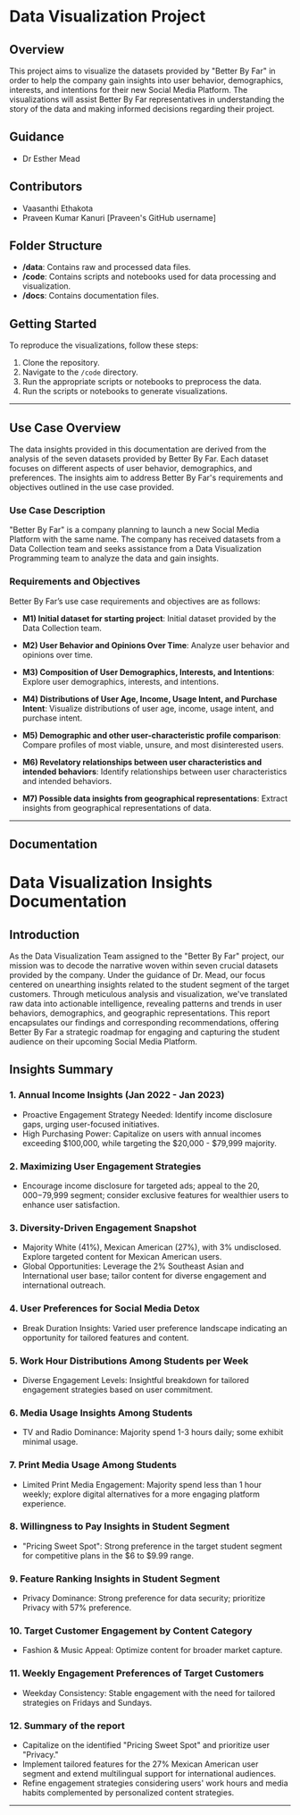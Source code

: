 # Data Visualization Project

## Overview
This project aims to visualize the datasets provided by "Better By Far" in order to help the company gain insights into user behavior, demographics, interests, and intentions for their new Social Media Platform. The visualizations will assist Better By Far representatives in understanding the story of the data and making informed decisions regarding their project.

## Guidance
- Dr Esther Mead
  
## Contributors
- Vaasanthi Ethakota
- Praveen Kumar Kanuri [Praveen's GitHub username]

## Folder Structure
- **/data**: Contains raw and processed data files.
- **/code**: Contains scripts and notebooks used for data processing and visualization.
- **/docs**: Contains documentation files.

## Getting Started
To reproduce the visualizations, follow these steps:
1. Clone the repository.
2. Navigate to the `/code` directory.
3. Run the appropriate scripts or notebooks to preprocess the data.
4. Run the scripts or notebooks to generate visualizations.

---
## Use Case Overview
The data insights provided in this documentation are derived from the analysis of the seven datasets provided by Better By Far. Each dataset focuses on different aspects of user behavior, demographics, and preferences. The insights aim to address Better By Far's requirements and objectives outlined in the use case provided.

### Use Case Description
"Better By Far" is a company planning to launch a new Social Media Platform with the same name. The company has received datasets from a Data Collection team and seeks assistance from a Data Visualization Programming team to analyze the data and gain insights.

### Requirements and Objectives
Better By Far’s use case requirements and objectives are as follows:

- **M1) Initial dataset for starting project**: Initial dataset provided by the Data Collection team.
  
- **M2) User Behavior and Opinions Over Time**: Analyze user behavior and opinions over time.
  
- **M3) Composition of User Demographics, Interests, and Intentions**: Explore user demographics, interests, and intentions.
  
- **M4) Distributions of User Age, Income, Usage Intent, and Purchase Intent**: Visualize distributions of user age, income, usage intent, and purchase intent.
  
- **M5) Demographic and other user-characteristic profile comparison**: Compare profiles of most viable, unsure, and most disinterested users.
  
- **M6) Revelatory relationships between user characteristics and intended behaviors**: Identify relationships between user characteristics and intended behaviors.
 
- **M7) Possible data insights from geographical representations**: Extract insights from geographical representations of data.

---

## Documentation

# Data Visualization Insights Documentation

## Introduction
As the Data Visualization Team assigned to the "Better By Far" project, our mission was to decode the narrative woven within seven crucial datasets provided by the company. Under the guidance of Dr. Mead, our focus centered on unearthing insights related to the student segment of the target customers. Through meticulous analysis and visualization, we've translated raw data into actionable intelligence, revealing patterns and trends in user behaviors, demographics, and geographic representations. This report encapsulates our findings and corresponding recommendations, offering Better By Far a strategic roadmap for engaging and capturing the student audience on their upcoming Social Media Platform.

## Insights Summary

### 1. Annual Income Insights (Jan 2022 - Jan 2023)
   - Proactive Engagement Strategy Needed: Identify income disclosure gaps, urging user-focused initiatives.
   - High Purchasing Power: Capitalize on users with annual incomes exceeding $100,000, while targeting the $20,000 - $79,999 majority.
   
### 2. Maximizing User Engagement Strategies
   - Encourage income disclosure for targeted ads; appeal to the $20,000-$79,999 segment; consider exclusive features for wealthier users to enhance user satisfaction.

### 3. Diversity-Driven Engagement Snapshot
   - Majority White (41%), Mexican American (27%), with 3% undisclosed. Explore targeted content for Mexican American users.
   - Global Opportunities: Leverage the 2% Southeast Asian and International user base; tailor content for diverse engagement and international outreach.
   
### 4. User Preferences for Social Media Detox
   - Break Duration Insights: Varied user preference landscape indicating an opportunity for tailored features and content.
   
### 5. Work Hour Distributions Among Students per Week
   - Diverse Engagement Levels: Insightful breakdown for tailored engagement strategies based on user commitment.
   
### 6. Media Usage Insights Among Students
   - TV and Radio Dominance: Majority spend 1-3 hours daily; some exhibit minimal usage.
   
### 7. Print Media Usage Among Students
   - Limited Print Media Engagement: Majority spend less than 1 hour weekly; explore digital alternatives for a more engaging platform experience.
   
### 8. Willingness to Pay Insights in Student Segment
   - "Pricing Sweet Spot": Strong preference in the target student segment for competitive plans in the $6 to $9.99 range.
   
### 9. Feature Ranking Insights in Student Segment
   - Privacy Dominance: Strong preference for data security; prioritize Privacy with 57% preference.
   
### 10. Target Customer Engagement by Content Category
   - Fashion & Music Appeal: Optimize content for broader market capture.
   
### 11. Weekly Engagement Preferences of Target Customers
   - Weekday Consistency: Stable engagement with the need for tailored strategies on Fridays and Sundays.
   
### 12. Summary of the report
   - Capitalize on the identified "Pricing Sweet Spot" and prioritize user "Privacy."
   - Implement tailored features for the 27% Mexican American user segment and extend multilingual support for international audiences.
   - Refine engagement strategies considering users' work hours and media habits complemented by personalized content strategies.
   
---
